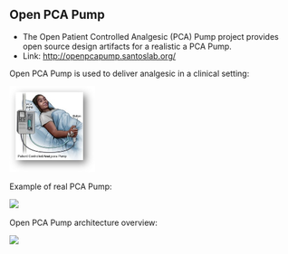 ## Open PCA Pump

- The Open Patient Controlled Analgesic (PCA) Pump project provides open source design artifacts
for a realistic a PCA Pump. 
- Link: http://openpcapump.santoslab.org/

Open PCA Pump is used to deliver analgesic in a clinical setting:

<img src="Imagem1.jpg?raw=true" width=30%>

Example of real PCA Pump:

<img src="/Imagem2.jpg" width=30%>

Open PCA Pump architecture overview:

<img src="/Imagem3.jpg?raw=true" width=30%>

